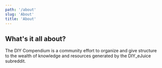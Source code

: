 ```yaml
---
path: '/about'
slug: 'About'
title: 'About'
---
```


## What's it all about?

The DIY Compendium is a community effort to organize and give structure to the wealth of knowledge and resources generated by the DIY_eJuice subreddit.
